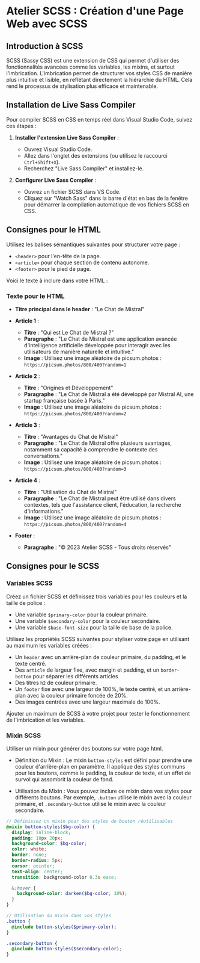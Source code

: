# Atelier SCSS : Création d'une Page Web avec SCSS

## Introduction à SCSS

SCSS (Sassy CSS) est une extension de CSS qui permet d'utiliser des fonctionnalités avancées comme les variables, les mixins, et surtout l'imbrication. L'imbrication permet de structurer vos styles CSS de manière plus intuitive et lisible, en reflétant directement la hiérarchie du HTML. Cela rend le processus de stylisation plus efficace et maintenable.

## Installation de Live Sass Compiler

Pour compiler SCSS en CSS en temps réel dans Visual Studio Code, suivez ces étapes :

1. **Installer l'extension Live Sass Compiler** :
   - Ouvrez Visual Studio Code.
   - Allez dans l'onglet des extensions (ou utilisez le raccourci `Ctrl+Shift+X`).
   - Recherchez "Live Sass Compiler" et installez-le.

2. **Configurer Live Sass Compiler** :
   - Ouvrez un fichier SCSS dans VS Code.
   - Cliquez sur "Watch Sass" dans la barre d'état en bas de la fenêtre pour démarrer la compilation automatique de vos fichiers SCSS en CSS.

## Consignes pour le HTML

Utilisez les balises sémantiques suivantes pour structurer votre page :

- `<header>` pour l'en-tête de la page.
- `<article>` pour chaque section de contenu autonome.
- `<footer>` pour le pied de page.

Voici le texte à inclure dans votre HTML :

### Texte pour le HTML

- **Titre principal dans le header** : "Le Chat de Mistral"
- **Article 1** :
  - **Titre** : "Qui est Le Chat de Mistral ?"
  - **Paragraphe** : "Le Chat de Mistral est une application avancée d'intelligence artificielle développée pour interagir avec les utilisateurs de manière naturelle et intuitive."
  - **Image** : Utilisez une image aléatoire de picsum.photos : `https://picsum.photos/800/400?random=1`

- **Article 2** :
  - **Titre** : "Origines et Développement"
  - **Paragraphe** : "Le Chat de Mistral a été développé par Mistral AI, une startup française basée à Paris."
  - **Image** : Utilisez une image aléatoire de picsum.photos : `https://picsum.photos/800/400?random=2`

- **Article 3** :
  - **Titre** : "Avantages du Chat de Mistral"
  - **Paragraphe** : "Le Chat de Mistral offre plusieurs avantages, notamment sa capacité à comprendre le contexte des conversations."
  - **Image** : Utilisez une image aléatoire de picsum.photos : `https://picsum.photos/800/400?random=3`

- **Article 4** :
  - **Titre** : "Utilisation du Chat de Mistral"
  - **Paragraphe** : "Le Chat de Mistral peut être utilisé dans divers contextes, tels que l'assistance client, l'éducation, la recherche d'informations."
  - **Image** : Utilisez une image aléatoire de picsum.photos : `https://picsum.photos/800/400?random=4`

- **Footer** :
  - **Paragraphe** : "&copy; 2023 Atelier SCSS - Tous droits réservés"

## Consignes pour le SCSS

### Variables SCSS

Créez un fichier SCSS et définissez trois variables pour les couleurs et la taille de police :

- Une variable `$primary-color` pour la couleur primaire.
- Une variable `$secondary-color` pour la couleur secondaire.
- Une variable `$base-font-size` pour la taille de base de la police.

Utilisez les propriétés SCSS suivantes pour styliser votre page en utilisant au maximum les variables créées :

- Un `header` avec un arrière-plan de couleur primaire, du padding, et le texte centré.
- Des `article` de largeur fixe, avec margin et padding, et un `border-bottom` pour séparer les différents articles
- Des titres `h2` de couleur primaire.
- Un `footer` fixe avec une largeur de 100%, le texte centré, et un arrière-plan avec la couleur primaire foncée de 20%.
- Des images centrées avec une largeur maximale de 100%.

Ajouter un maximum de SCSS à votre projet pour tester le fonctionnement de l'imbrication et les variables. 

### Mixin SCSS

Utiliser un mixin pour générer des boutons sur votre page html. 

- Définition du Mixin : Le mixin `button-styles` est défini pour prendre une couleur d'arrière-plan en paramètre. Il applique des styles communs pour les boutons, comme le padding, la couleur de texte, et un effet de survol qui assombrit la couleur de fond.

- Utilisation du Mixin : Vous pouvez inclure ce mixin dans vos styles pour différents boutons. Par exemple, `.button` utilise le mixin avec la couleur primaire, et `.secondary-button` utilise le mixin avec la couleur secondaire.

```scss
// Définissez un mixin pour des styles de bouton réutilisables
@mixin button-styles($bg-color) {
  display: inline-block;
  padding: 10px 20px;
  background-color: $bg-color;
  color: white;
  border: none;
  border-radius: 5px;
  cursor: pointer;
  text-align: center;
  transition: background-color 0.3s ease;

  &:hover {
    background-color: darken($bg-color, 10%);
  }
}

// Utilisation du mixin dans vos styles
.button {
  @include button-styles($primary-color);
}

.secondary-button {
  @include button-styles($secondary-color);
}
```


